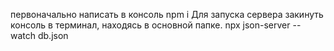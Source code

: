 первоначально написать в консоль npm i
Для запуска сервера закинуть консоль в терминал, находясь в основной папке.
npx json-server --watch db.json
